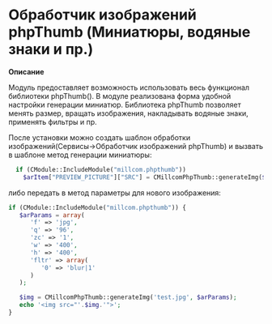 # Обработчик изображений phpThumb (Миниатюры, водяные знаки и пр.)
**Описание**

Модуль предоставляет возможность использовать весь функционал библиотеки phpThumb(). В модуле реализована форма удобной настройки генерации миниатюр.
Библиотека phpThumb позволяет менять размер, вращать изображения, накладывать водяные знаки, применять фильтры и пр.

После установки можно создать шаблон обработки изображений(Сервисы->Обработчик изображений phpThumb) и вызвать в шаблоне метод генерации миниатюры:
```php
  if (CModule::IncludeModule("millcom.phpthumb"))
    $arItem["PREVIEW_PICTURE"]["SRC"] = CMillcomPhpThumb::generateImg($arItem["DETAIL_PICTURE"]["SRC"], 1);
```


либо передать в метод параметры для нового изображения:
```php
if (CModule::IncludeModule("millcom.phpthumb")) {
   $arParams = array(
      'f' => 'jpg',
      'q' => '96',
      'zc' => '1',
      'w' => '400',
      'h' => '400',
      'fltr' => array(
         '0' => 'blur|1'
      )
   );

   $img = CMillcomPhpThumb::generateImg('test.jpg', $arParams);
   echo '<img src="'.$img.'">';
}
```
